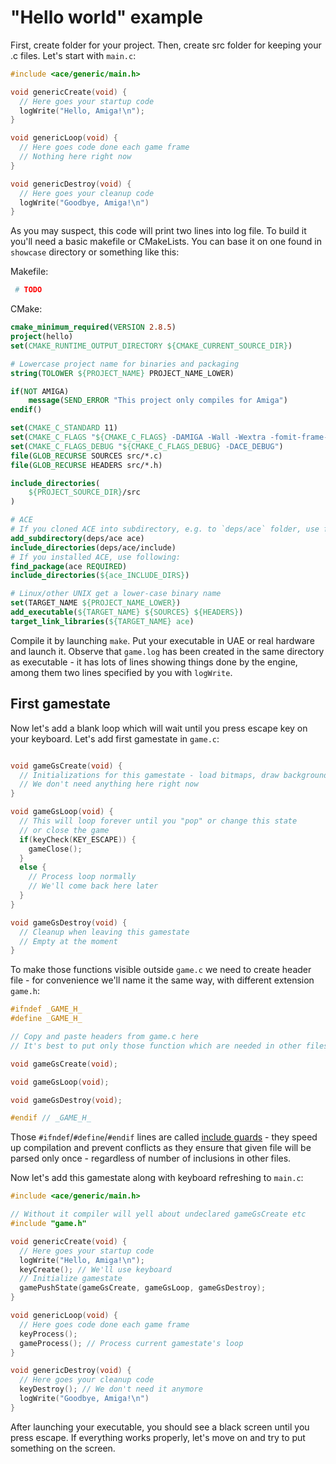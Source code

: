# "Hello world" example

First, create folder for your project. Then, create src folder for keeping your
.c files. Let's start with `main.c`:

``` c
#include <ace/generic/main.h>

void genericCreate(void) {
  // Here goes your startup code
  logWrite("Hello, Amiga!\n");
}

void genericLoop(void) {
  // Here goes code done each game frame
  // Nothing here right now
}

void genericDestroy(void) {
  // Here goes your cleanup code
  logWrite("Goodbye, Amiga!\n")
}

```

As you may suspect, this code will print two lines into log file. To build it
you'll need a basic makefile or CMakeLists. You can base it on one found
in `showcase` directory or something like this:

Makefile:

``` makefile
 # TODO
```

CMake:

``` cmake
cmake_minimum_required(VERSION 2.8.5)
project(hello)
set(CMAKE_RUNTIME_OUTPUT_DIRECTORY ${CMAKE_CURRENT_SOURCE_DIR})

# Lowercase project name for binaries and packaging
string(TOLOWER ${PROJECT_NAME} PROJECT_NAME_LOWER)

if(NOT AMIGA)
	message(SEND_ERROR "This project only compiles for Amiga")
endif()

set(CMAKE_C_STANDARD 11)
set(CMAKE_C_FLAGS "${CMAKE_C_FLAGS} -DAMIGA -Wall -Wextra -fomit-frame-pointer")
set(CMAKE_C_FLAGS_DEBUG "${CMAKE_C_FLAGS_DEBUG} -DACE_DEBUG")
file(GLOB_RECURSE SOURCES src/*.c)
file(GLOB_RECURSE HEADERS src/*.h)

include_directories(
	${PROJECT_SOURCE_DIR}/src
)

# ACE
# If you cloned ACE into subdirectory, e.g. to `deps/ace` folder, use following:
add_subdirectory(deps/ace ace)
include_directories(deps/ace/include)
# If you installed ACE, use following:
find_package(ace REQUIRED)
include_directories(${ace_INCLUDE_DIRS})

# Linux/other UNIX get a lower-case binary name
set(TARGET_NAME ${PROJECT_NAME_LOWER})
add_executable(${TARGET_NAME} ${SOURCES} ${HEADERS})
target_link_libraries(${TARGET_NAME} ace)
```

Compile it by launching `make`. Put your executable in UAE or real hardware
and launch it. Observe that `game.log` has been created in the same directory
as executable - it has lots of lines showing things done by the engine,
among them two lines specified by you with `logWrite`.

## First gamestate

Now let's add a blank loop which will wait until you press escape key on your
keyboard. Let's add first gamestate in `game.c`:

``` c

void gameGsCreate(void) {
  // Initializations for this gamestate - load bitmaps, draw background, etc.
  // We don't need anything here right now
}

void gameGsLoop(void) {
  // This will loop forever until you "pop" or change this state
  // or close the game
  if(keyCheck(KEY_ESCAPE)) {
    gameClose();
  }
  else {
    // Process loop normally
    // We'll come back here later
  }
}

void gameGsDestroy(void) {
  // Cleanup when leaving this gamestate
  // Empty at the moment
}

```

To make those functions visible outside `game.c` we need to create header file -
for convenience we'll name it the same way, with different extension `game.h`:

``` c
#ifndef _GAME_H_
#define _GAME_H_

// Copy and paste headers from game.c here
// It's best to put only those function which are needed in other files.

void gameGsCreate(void);

void gameGsLoop(void);

void gameGsDestroy(void);

#endif // _GAME_H_
```

Those `#ifndef`/`#define`/`#endif` lines are called
[include guards](https://en.wikipedia.org/wiki/Include_guard) - they speed up
compilation and prevent conflicts as they ensure that given file will be parsed
only once - regardless of number of inclusions in other files.

Now let's add this gamestate along with keyboard refreshing to `main.c`:

``` c
#include <ace/generic/main.h>

// Without it compiler will yell about undeclared gameGsCreate etc
#include "game.h"

void genericCreate(void) {
  // Here goes your startup code
  logWrite("Hello, Amiga!\n");
  keyCreate(); // We'll use keyboard
  // Initialize gamestate
  gamePushState(gameGsCreate, gameGsLoop, gameGsDestroy);
}

void genericLoop(void) {
  // Here goes code done each game frame
  keyProcess();
  gameProcess(); // Process current gamestate's loop
}

void genericDestroy(void) {
  // Here goes your cleanup code
  keyDestroy(); // We don't need it anymore
  logWrite("Goodbye, Amiga!\n")
}
```

After launching your executable, you should see a black screen until you press
escape. If everything works properly, let's move on and try to put something on
the screen.
